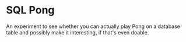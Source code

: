 # SQL Pong

An experiment to see whether you can actually play Pong on a database table and possibly make it interesting, if that's even doable.
